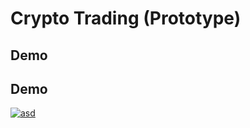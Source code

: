 # Crypto Trading (Prototype)

## Demo
## Demo
[![asd](http://img.youtube.com/vi/VOg_1pb2bOU/0.jpg)](https://www.youtube.com/watch?v=VOg_1pb2bOU)